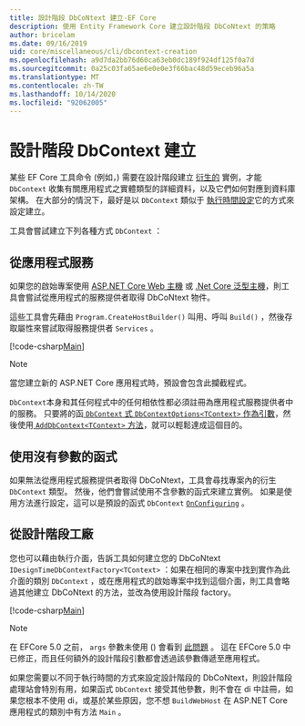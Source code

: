```yaml
---
title: 設計階段 DbCoNtext 建立-EF Core
description: 使用 Entity Framework Core 建立設計階段 DbCoNtext 的策略
author: bricelam
ms.date: 09/16/2019
uid: core/miscellaneous/cli/dbcontext-creation
ms.openlocfilehash: a9d7da2bb76d60ca63eb0dc189f924df125f0a7d
ms.sourcegitcommit: 0a25c03fa65ae6e0e0e3f66bac48d59eceb96a5a
ms.translationtype: MT
ms.contentlocale: zh-TW
ms.lasthandoff: 10/14/2020
ms.locfileid: "92062005"
---
```

# <a name="design-time-dbcontext-creation"></a>設計階段 DbContext 建立

某些 EF Core 工具命令 (例如，) 需要在設計階段建立 [衍生的][1] 實例，才能 `DbContext` 收集有關應用程式之實體類型的詳細資料，以及它們如何對應到資料庫架構。 在大部分的情況下，最好是以 `DbContext` 類似于 [執行時間設定][2]它的方式來設定建立。

工具會嘗試建立下列各種方式 `DbContext` ：

## <a name="from-application-services"></a>從應用程式服務

如果您的啟始專案使用 [ASP.NET Core Web 主機][3] 或 [.Net Core 泛型主機][4]，則工具會嘗試從應用程式的服務提供者取得 DbCoNtext 物件。

這些工具會先藉由 `Program.CreateHostBuilder()` 叫用、呼叫 `Build()` ，然後存取屬性來嘗試取得服務提供者 `Services` 。

[!code-csharp[Main](../../../../samples/core/Miscellaneous/CommandLine/ApplicationService.cs)]

> [!NOTE]
> 當您建立新的 ASP.NET Core 應用程式時，預設會包含此攔截程式。

`DbContext`本身和其任何程式中的任何相依性都必須註冊為應用程式服務提供者中的服務。 只要將的函[ `DbContext` 式 `DbContextOptions<TContext>` 作為引數][5]，然後使用[ `AddDbContext<TContext>` 方法][6]，就可以輕鬆達成這個目的。

## <a name="using-a-constructor-with-no-parameters"></a>使用沒有參數的函式

如果無法從應用程式服務提供者取得 DbCoNtext，工具會尋找專案內的衍生 `DbContext` 類型。 然後，他們會嘗試使用不含參數的函式來建立實例。 如果是使用方法進行設定，這可以是預設的函式 `DbContext` [`OnConfiguring`][7] 。

## <a name="from-a-design-time-factory"></a>從設計階段工廠

您也可以藉由執行介面，告訴工具如何建立您的 DbCoNtext `IDesignTimeDbContextFactory<TContext>` ：如果在相同的專案中找到實作為此介面的類別 `DbContext` ，或在應用程式的啟始專案中找到這個介面，則工具會略過其他建立 DbCoNtext 的方法，並改為使用設計階段 factory。

[!code-csharp[Main](../../../../samples/core/Miscellaneous/CommandLine/BloggingContextFactory.cs)]

> [!NOTE]
> 在 EFCore 5.0 之前， `args` 參數未使用 () 會看到 [此問題][8] 。
> 這在 EFCore 5.0 中已修正，而且任何額外的設計階段引數都會透過該參數傳遞至應用程式。

如果您需要以不同于執行時間的方式來設定設計階段的 DbCoNtext，則設計階段處理站會特別有用，如果函式 `DbContext` 接受其他參數，則不會在 di 中註冊，如果您根本不使用 di，或基於某些原因，您不想 `BuildWebHost` 在 ASP.NET Core 應用程式的類別中有方法 `Main` 。

  [1]: xref:core/managing-schemas/migrations/index
  [2]: xref:core/miscellaneous/configuring-dbcontext
  [3]: /aspnet/core/fundamentals/host/web-host
  [4]: /aspnet/core/fundamentals/host/generic-host
  [5]: xref:core/miscellaneous/configuring-dbcontext#constructor-argument
  [6]: xref:core/miscellaneous/configuring-dbcontext#using-dbcontext-with-dependency-injection
  [7]: xref:core/miscellaneous/configuring-dbcontext#onconfiguring
  [8]: https://github.com/aspnet/EntityFrameworkCore/issues/8332

